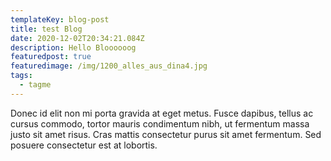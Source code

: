 ```yaml
---
templateKey: blog-post
title: test Blog
date: 2020-12-02T20:34:21.084Z
description: Hello Bloooooog
featuredpost: true
featuredimage: /img/1200_alles_aus_dina4.jpg
tags:
  - tagme
---
```

Donec id elit non mi porta gravida at eget metus. Fusce dapibus, tellus ac cursus commodo, tortor mauris condimentum nibh, ut fermentum massa justo sit amet risus. Cras mattis consectetur purus sit amet fermentum. Sed posuere consectetur est at lobortis.